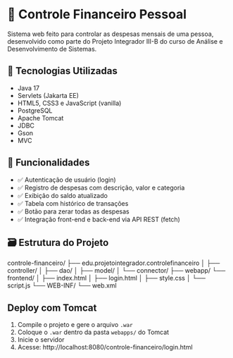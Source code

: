# 💸 Controle Financeiro Pessoal

Sistema web feito para controlar as despesas mensais de uma pessoa, desenvolvido como parte do Projeto Integrador III-B do curso de Análise e Desenvolvimento de Sistemas.

## 🧩 Tecnologias Utilizadas

- Java 17
- Servlets (Jakarta EE)
- HTML5, CSS3 e JavaScript (vanilla)
- PostgreSQL
- Apache Tomcat
- JDBC
- Gson
- MVC

## 🎯 Funcionalidades

- ✅ Autenticação de usuário (login)
- ✅ Registro de despesas com descrição, valor e categoria
- ✅ Exibição do saldo atualizado
- ✅ Tabela com histórico de transações
- ✅ Botão para zerar todas as despesas
- ✅ Integração front-end e back-end via API REST (fetch)

## 🗃️ Estrutura do Projeto
controle-financeiro/
├── edu.projetointegrador.controlefinanceiro
│ ├── controller/
│ ├── dao/
│ ├── model/
│ └── connector/ 
├── webapp/
└── frontend/
│ ├── index.html
│ ├── login.html
│ ├── style.css
│ └── script.js
└── WEB-INF/
└── web.xml 

##  Deploy com Tomcat

1. Compile o projeto e gere o arquivo `.war`
2. Coloque o `.war` dentro da pasta `webapps/` do Tomcat
3. Inicie o servidor
4. Acesse: http://localhost:8080/controle-financeiro/login.html
